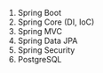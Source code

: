 1. Spring Boot
2. Spring Core (DI, IoC)
3. Spring MVC
4. Spring Data JPA
5. Spring Security
6. PostgreSQL

